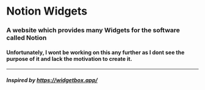 # Notion Widgets

### A website which provides many Widgets for the software called Notion


#### Unfortunately, I wont be working on this any further as I dont see the purpose of it and lack the motivation to create it. 



----
##### Inspired by https://widgetbox.app/ 